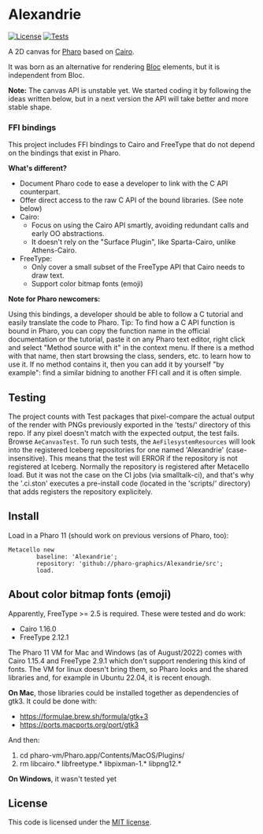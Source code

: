 # Alexandrie

[![License](https://img.shields.io/github/license/pharo-graphics/Alexandrie.svg)](./LICENSE)
[![Tests](https://github.com/pharo-graphics/Alexandrie/actions/workflows/test.yml/badge.svg)](https://github.com/pharo-graphics/Alexandrie/actions/workflows/test.yml)

A 2D canvas for [Pharo](https://pharo.org/) based on [Cairo](https://www.cairographics.org).

It was born as an alternative for rendering [Bloc](https://github.com/pharo-graphics/Bloc) elements, but it is independent from Bloc.

**Note:** The canvas API is unstable yet. We started coding it by following the ideas written below, but in a next version the API will take better and more stable shape.

### FFI bindings

This project includes FFI bindings to Cairo and FreeType that do not depend on the bindings that exist in Pharo. 

**What's different?**

- Document Pharo code to ease a developer to link with the C API counterpart. 
- Offer direct access to the raw C API of the bound libraries. (See note below)
- Cairo: 
  - Focus on using the Cairo API smartly, avoiding redundant calls and early OO abstractions.
  - It doesn't rely on the "Surface Plugin", like Sparta-Cairo, unlike Athens-Cairo.
- FreeType:
  - Only cover a small subset of the FreeType API that Cairo needs to draw text.
  - Support color bitmap fonts (emoji)

**Note for Pharo newcomers:**

Using this bindings, a developer should be able to follow a C tutorial and easily translate the code to Pharo.
Tip: To find how a C API function is bound in Pharo, you can copy the function name in the official documentation or the tutorial, paste it on any Pharo text editor, right click and select "Method source with it" in the context menu. If there is a method with that name, then start browsing the class, senders, etc. to learn how to use it. If no method contains it, then you can add it by yourself "by example": find a similar bidning to another FFI call and it is often simple.


## Testing

The project counts with Test packages that pixel-compare the actual output of the render with PNGs previously exported in the 'tests/' directory of this repo. If any pixel doesn't match with the expected output, the test fails. Browse `AeCanvasTest`. To run such tests, the `AeFilesystemResources` will look into the registered Iceberg repositories for one named 'Alexandrie' (case-insensitive). This means that the test will ERROR if the repository is not registered at Iceberg. Normally the repository is registered after Metacello load. But it was not the case on the CI jobs (via smalltalk-ci), and that's why the '.ci.ston' executes a pre-install code (located in the 'scripts/' directory) that adds registers the repository explicitely.


## Install

Load in a Pharo 11 (should work on previous versions of Pharo, too):

```smalltalk
Metacello new
        baseline: 'Alexandrie';
        repository: 'github://pharo-graphics/Alexandrie/src';
        load.
```

## About color bitmap fonts (emoji)

Apparently, FreeType >= 2.5 is required. These were tested and do work:
- Cairo 1.16.0
- FreeType 2.12.1

The Pharo 11 VM for Mac and Windows (as of August/2022) comes with Cairo 1.15.4 and FreeType 2.9.1 which don't support rendering this kind of fonts.
The VM for linux doesn't bring them, so Pharo looks and the shared libraries and, for example in Ubuntu 22.04, it is recent enough.

**On Mac**, those libraries could be installed together as dependencies of gtk3.
It could be done with:
- https://formulae.brew.sh/formula/gtk+3
- https://ports.macports.org/port/gtk3

And then:
1. cd pharo-vm/Pharo.app/Contents/MacOS/Plugins/
2. rm libcairo.* libfreetype.* libpixman-1.* libpng12.*

**On Windows**, it wasn't tested yet


## License

This code is licensed under the [MIT license](./LICENSE).
